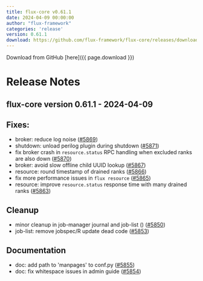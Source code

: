 ```yaml
---
title: flux-core v0.61.1
date: 2024-04-09 00:00:00
author: "flux-framework"
categories: 'release'
version: 0.61.1
download: https://github.com/flux-framework/flux-core/releases/download/v0.61.1/flux-core-0.61.1.tar.gz
---
```


Download from GitHub [here]({{ page.download }})

# Release Notes

flux-core version 0.61.1 - 2024-04-09
-------------------------------------

## Fixes:

 * broker: reduce log noise ([#5869](https://github.com/flux-framework/flux-core/issues/5869))
 * shutdown: unload perilog plugin during shutdown ([#5871](https://github.com/flux-framework/flux-core/issues/5871))
 * fix broker crash in `resource.status` RPC handling when excluded ranks
   are also down ([#5870](https://github.com/flux-framework/flux-core/issues/5870))
 * broker: avoid slow offline child UUID lookup ([#5867](https://github.com/flux-framework/flux-core/issues/5867))
 * resource: round timestamp of drained ranks ([#5866](https://github.com/flux-framework/flux-core/issues/5866))
 * fix more performance issues in `flux resource` ([#5865](https://github.com/flux-framework/flux-core/issues/5865))
 * resource: improve `resource.status` response time with many drained ranks
   ([#5863](https://github.com/flux-framework/flux-core/issues/5863))

## Cleanup

 * minor cleanup in job-manager journal and job-list ()
   ([#5850](https://github.com/flux-framework/flux-core/issues/5850))
 * job-list: remove jobspec/R update dead code ([#5853](https://github.com/flux-framework/flux-core/issues/5853))

## Documentation

 * doc: add path to 'manpages' to conf.py ([#5855](https://github.com/flux-framework/flux-core/issues/5855))
 * doc: fix whitespace issues in admin guide ([#5854](https://github.com/flux-framework/flux-core/issues/5854))
